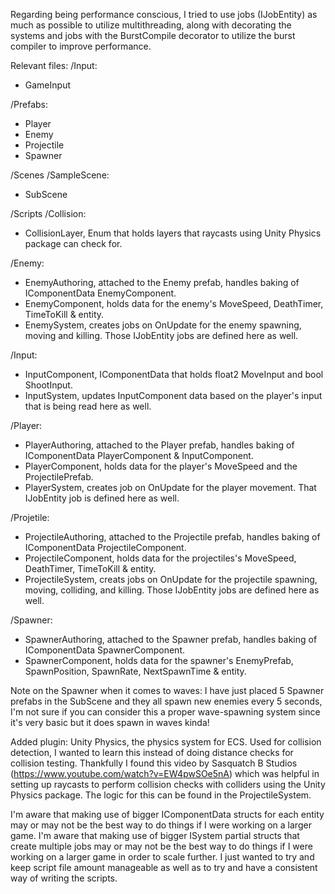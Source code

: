 Regarding being performance conscious, I tried to use jobs (IJobEntity) as much as possible to utilize multithreading, along with decorating the systems and jobs with the BurstCompile decorator to utilize the burst compiler to improve performance.

Relevant files:
/Input:
- GameInput

/Prefabs:
- Player	
- Enemy
- Projectile
- Spawner

/Scenes
/SampleScene:
- SubScene

/Scripts
	/Collision:
 - CollisionLayer, Enum that holds layers that raycasts using Unity Physics package can check for.
  
  /Enemy:
  - EnemyAuthoring, attached to the Enemy prefab, handles baking of IComponentData EnemyComponent.
  - EnemyComponent, holds data for the enemy's MoveSpeed, DeathTimer, TimeToKill & entity.
  - EnemySystem, creates jobs on OnUpdate for the enemy spawning, moving and killing. Those IJobEntity jobs are defined here as well.
  
  /Input:
  - InputComponent, IComponentData that holds float2 MoveInput and bool ShootInput.
  - InputSystem, updates InputComponent data based on the player's input that is being read here as well.
  
  /Player:
  - PlayerAuthoring, attached to the Player prefab, handles baking of IComponentData PlayerComponent & InputComponent.
  - PlayerComponent, holds data for the player's MoveSpeed and the ProjectilePrefab.
  - PlayerSystem, creates job on OnUpdate for the player movement. That IJobEntity job is defined here as well.
  
  /Projetile:
  - ProjectileAuthoring, attached to the Projectile prefab, handles baking of IComponentData ProjectileComponent.
  - ProjectileComponent, holds data for the projectiles's MoveSpeed, DeathTimer, TimeToKill & entity.
  - ProjectileSystem, creats jobs on OnUpdate for the projectile spawning, moving, colliding, and killing. Those IJobEntity jobs are defined here as well.
  
  /Spawner:
  - SpawnerAuthoring, attached to the Spawner prefab, handles baking of IComponentData SpawnerComponent.
  - SpawnerComponent, holds data for the spawner's EnemyPrefab, SpawnPosition, SpawnRate, NextSpawnTime & entity.

Note on the Spawner when it comes to waves: I have just placed 5 Spawner prefabs in the SubScene and they all spawn new enemies every 5 seconds, I'm not sure if you can consider this a proper wave-spawning system since it's very basic but it does spawn in waves kinda!

Added plugin: Unity Physics, the physics system for ECS. Used for collision detection, I wanted to learn this instead of doing distance checks for collision testing. Thankfully I found this video by Sasquatch B Studios (https://www.youtube.com/watch?v=EW4pwSOe5nA) which was helpful in setting up raycasts to perform collision checks with colliders using the Unity Physics package. The logic for this can be found in the ProjectileSystem.

I'm aware that making use of bigger IComponentData structs for each entity may or may not be the best way to do things if I were working on a larger game.
I'm aware that making use of bigger ISystem partial structs that create multiple jobs may or may not be the best way to do things if I were working on a larger game in order to scale further. 
I just wanted to try and keep script file amount manageable as well as to try and have a consistent way of writing the scripts.
